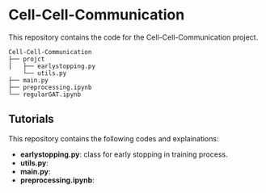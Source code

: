# Cell-Cell-Communication

This repository contains the code for the Cell-Cell-Communication project.

```
Cell-Cell-Communication
├── projct
│   ├── earlystopping.py
    └── utils.py
├── main.py
├── preprocessing.ipynb
└── regularGAT.ipynb
```

## Tutorials

This repository contains the following codes and explainations:

- **earlystopping.py**: class for early stopping in training process.
- **utils.py**: 
- **main.py**: 
- **preprocessing.ipynb**:
